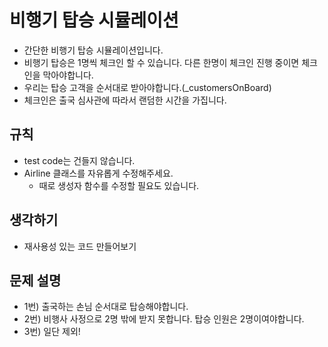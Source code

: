 # 비행기 탑승 시뮬레이션

* 간단한 비행기 탑승 시뮬레이션입니다.
* 비행기 탑승은 1명씩 체크인 할 수 있습니다. 다른 한명이 체크인 진행 중이면 체크인을 막아야합니다.
* 우리는 탑승 고객을 순서대로 받아야합니다.(_customersOnBoard)
* 체크인은 출국 심사관에 따라서 랜덤한 시간을 가집니다.
  
## 규칙
- test code는 건들지 않습니다.
- Airline 클래스를 자유롭게 수정해주세요.
  - 때로 생성자 함수를 수정할 필요도 있습니다.

## 생각하기
- 재사용성 있는 코드 만들어보기

## 문제 설명
- 1번) 출국하는 손님 순서대로 탑승해야합니다.
- 2번) 비행사 사정으로 2명 밖에 받지 못합니다. 탑승 인원은 2명이여야합니다.
- 3번) 일단 제외!